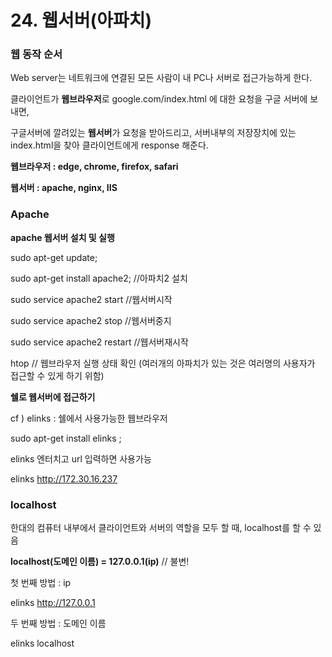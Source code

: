 # 24. 웹서버(아파치)

### 웹 동작 순서

Web server는 네트워크에 연결된 모든 사람이 내 PC나 서버로 접근가능하게 한다.

클라이언트가 **웹브라우저**로 google.com/index.html 에 대한 요청을 구글 서버에 보내면,

구글서버에 깔려있는 **웹서버**가 요청을 받아드리고, 서버내부의 저장장치에 있는 index.html을 찾아 클라이언트에게 response 해준다.



**웹브라우저 : edge, chrome, firefox, safari**

**웹서버 : apache, nginx, IIS**



### Apache

**apache 웹서버 설치 및 실행**

sudo apt-get update;

sudo apt-get install apache2;     //아파치2 설치

sudo service apache2 start         //웹서버시작

sudo service apache2 stop         //웹서버중지

sudo service apache2 restart         //웹서버재시작

htop                   // 웹브라우저 실행 상태 확인 (여러개의 아파치가 있는 것은 여러명의 사용자가 접근할 수 있게 하기 위함)



**쉘로 웹서버에 접근하기**

cf ) elinks : 쉘에서 사용가능한 웹브라우저

sudo apt-get install elinks ;

elinks 엔터치고 url 입력하면 사용가능

elinks http://172.30.16.237



### localhost

한대의 컴퓨터 내부에서 클라이언트와 서버의 역할을 모두 할 때, localhost를 할 수 있음

**localhost(도메인 이름) = 127.0.0.1(ip)**   // 불변!

첫 번째 방법 : ip

elinks http://127.0.0.1

두 번째 방법 : 도메인 이름

elinks localhost

